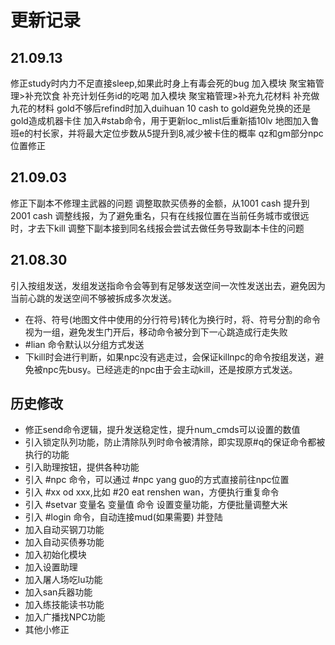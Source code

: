 # 更新记录
## 21.09.13
修正study时内力不足直接sleep,如果此时身上有毒会死的bug
加入模块 聚宝箱管理>补充饮食 补充计划任务id的吃喝
加入模块 聚宝箱管理>补充九花材料 补充做九花的材料
gold不够后refind时加入duihuan 10 cash to gold避免兑换的还是gold造成机器卡住
加入#stab命令，用于更新loc_mlist后重新插10lv
地图加入鲁班e的村长家，并将最大定位步数从5提升到8,减少被卡住的概率
qz和gm部分npc位置修正

## 21.09.03
修正下副本不修理主武器的问题
调整取款买债券的金额，从1001 cash 提升到2001 cash
调整线报，为了避免重名，只有在线报位置在当前任务城市或很远时，才去下kill
调整下副本接到同名线报会尝试去做任务导致副本卡住的问题
## 21.08.30

引入按组发送，发组发送指命令会等到有足够发送空间一次性发送出去，避免因为当前心跳的发送空间不够被拆成多次发送。

* 在将、符号(地图文件中使用的分行符号)转化为换行时，将、符号分割的命令视为一组，避免发生门开后，移动命令被分到下一心跳造成行走失败
* #lian 命令默认以分组方式发送
* 下kill时会进行判断，如果npc没有逃走过，会保证killnpc的命令按组发送，避免被npc先busy。已经逃走的npc由于会主动kill，还是按原方式发送。

## 历史修改

* 修正send命令逻辑，提升发送稳定性，提升num_cmds可以设置的数值
* 引入锁定队列功能，防止清除队列时命令被清除，即实现原#q的保证命令都被执行的功能
* 引入助理按钮，提供各种功能
* 引入 #npc 命令，可以通过 #npc yang guo的方式直接前往npc位置
* 引入 #xx od xxx,比如 #20 eat renshen wan，方便执行重复命令
* 引入 #setvar 变量名 变量值 命令 设置变量功能，方便批量调整大米
* 引入 #login 命令，自动连接mud(如果需要) 并登陆
* 加入自动买钢刀功能
* 加入自动买债券功能
* 加入初始化模块
* 加入设置助理
* 加入屠人场吃lu功能
* 加入san兵器功能
* 加入练技能读书功能
* 加入广播找NPC功能
* 其他小修正
